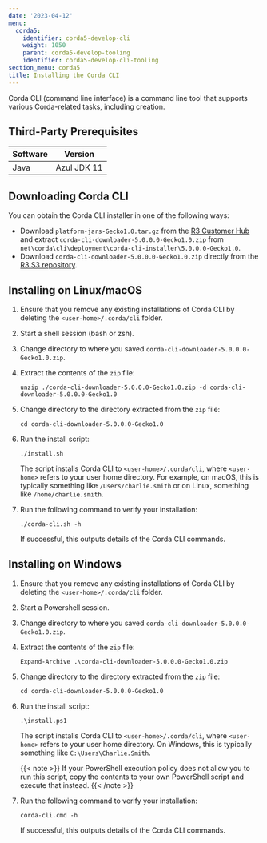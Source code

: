 ```yaml
---
date: '2023-04-12'
menu:
  corda5:
    identifier: corda5-develop-cli
    weight: 1050
    parent: corda5-develop-tooling   
    identifier: corda5-develop-cli-tooling
section_menu: corda5
title: Installing the Corda CLI
---
```


Corda CLI (command line interface) is a command line tool that supports various Corda-related tasks, including <!--[Corda Package Installer (CPI)]()--> creation.

## Third-Party Prerequisites

Software | Version
---------|------------
Java     | Azul JDK 11

## Downloading Corda CLI

You can obtain the Corda CLI installer in one of the following ways:
* Download `platform-jars-Gecko1.0.tar.gz` from the [R3 Customer Hub](https://r3.force.com/)
and extract `corda-cli-downloader-5.0.0.0-Gecko1.0.zip` from `net\corda\cli\deployment\corda-cli-installer\5.0.0.0-Gecko1.0`.
* Download `corda-cli-downloader-5.0.0.0-Gecko1.0.zip` directly from the [R3 S3 repository](https://download.corda.net/packages/corda-cli-downloader/5.0.0.0-Gecko1.0/corda-cli-downloader-5.0.0.0-Gecko1.0.zip).

## Installing on Linux/macOS

1. Ensure that you remove any existing installations of Corda CLI by deleting the `<user-home>/.corda/cli` folder.
2. Start a shell session (bash or zsh).
2. Change directory to where you saved `corda-cli-downloader-5.0.0.0-Gecko1.0.zip`.
3. Extract the contents of the `zip` file:
   ```shell
   unzip ./corda-cli-downloader-5.0.0.0-Gecko1.0.zip -d corda-cli-downloader-5.0.0.0-Gecko1.0
   ```
4. Change directory to the directory extracted from the `zip` file:
   ```shell
   cd corda-cli-downloader-5.0.0.0-Gecko1.0
   ```
5. Run the install script:
   ```shell
   ./install.sh
   ```
   The script installs Corda CLI to `<user-home>/.corda/cli`, where `<user-home>` refers to your user home directory. For example, on macOS, this is typically something like `/Users/charlie.smith` or on Linux, something like `/home/charlie.smith`.

6. Run the following command to verify your installation:
   ```shell
   ./corda-cli.sh -h
   ```
   If successful, this outputs details of the Corda CLI commands.

## Installing on Windows

1. Ensure that you remove any existing installations of Corda CLI by deleting the `<user-home>/.corda/cli` folder.
2. Start a Powershell session.
2. Change directory to where you saved `corda-cli-downloader-5.0.0.0-Gecko1.0.zip`.
3. Extract the contents of the `zip` file:
   ```shell
   Expand-Archive .\corda-cli-downloader-5.0.0.0-Gecko1.0.zip
   ```
4. Change directory to the directory extracted from the `zip` file:
   ```shell
   cd corda-cli-downloader-5.0.0.0-Gecko1.0
   ```
5. Run the install script:
   ```shell
   .\install.ps1
   ```
   The script installs Corda CLI to `<user-home>/.corda/cli`, where `<user-home>` refers to your user home directory. On Windows, this is typically something like `C:\Users\Charlie.Smith`.

   {{< note >}}
   If your PowerShell execution policy does not allow you to run this script, copy the contents to your own PowerShell script and execute that instead.
   {{< /note >}}

6. Run the following command to verify your installation:
     ```shell
     corda-cli.cmd -h
     ```
    If successful, this outputs details of the Corda CLI commands.
